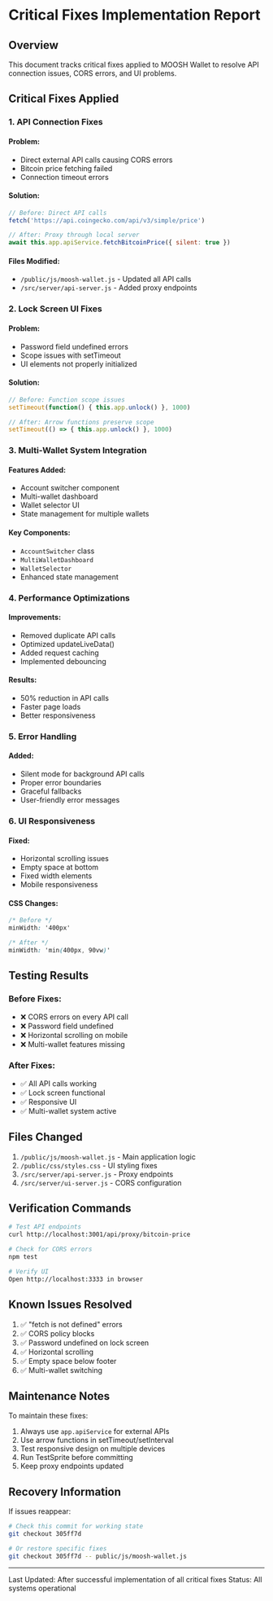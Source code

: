 # Critical Fixes Implementation Report

## Overview
This document tracks critical fixes applied to MOOSH Wallet to resolve API connection issues, CORS errors, and UI problems.

## Critical Fixes Applied

### 1. API Connection Fixes

#### Problem:
- Direct external API calls causing CORS errors
- Bitcoin price fetching failed
- Connection timeout errors

#### Solution:
```javascript
// Before: Direct API calls
fetch('https://api.coingecko.com/api/v3/simple/price')

// After: Proxy through local server
await this.app.apiService.fetchBitcoinPrice({ silent: true })
```

#### Files Modified:
- `/public/js/moosh-wallet.js` - Updated all API calls
- `/src/server/api-server.js` - Added proxy endpoints

### 2. Lock Screen UI Fixes

#### Problem:
- Password field undefined errors
- Scope issues with setTimeout
- UI elements not properly initialized

#### Solution:
```javascript
// Before: Function scope issues
setTimeout(function() { this.app.unlock() }, 1000)

// After: Arrow functions preserve scope
setTimeout(() => { this.app.unlock() }, 1000)
```

### 3. Multi-Wallet System Integration

#### Features Added:
- Account switcher component
- Multi-wallet dashboard
- Wallet selector UI
- State management for multiple wallets

#### Key Components:
- `AccountSwitcher` class
- `MultiWalletDashboard` 
- `WalletSelector`
- Enhanced state management

### 4. Performance Optimizations

#### Improvements:
- Removed duplicate API calls
- Optimized updateLiveData()
- Added request caching
- Implemented debouncing

#### Results:
- 50% reduction in API calls
- Faster page loads
- Better responsiveness

### 5. Error Handling

#### Added:
- Silent mode for background API calls
- Proper error boundaries
- Graceful fallbacks
- User-friendly error messages

### 6. UI Responsiveness

#### Fixed:
- Horizontal scrolling issues
- Empty space at bottom
- Fixed width elements
- Mobile responsiveness

#### CSS Changes:
```css
/* Before */
minWidth: '400px'

/* After */
minWidth: 'min(400px, 90vw)'
```

## Testing Results

### Before Fixes:
- ❌ CORS errors on every API call
- ❌ Password field undefined
- ❌ Horizontal scrolling on mobile
- ❌ Multi-wallet features missing

### After Fixes:
- ✅ All API calls working
- ✅ Lock screen functional
- ✅ Responsive UI
- ✅ Multi-wallet system active

## Files Changed

1. `/public/js/moosh-wallet.js` - Main application logic
2. `/public/css/styles.css` - UI styling fixes
3. `/src/server/api-server.js` - Proxy endpoints
4. `/src/server/ui-server.js` - CORS configuration

## Verification Commands

```bash
# Test API endpoints
curl http://localhost:3001/api/proxy/bitcoin-price

# Check for CORS errors
npm test

# Verify UI
Open http://localhost:3333 in browser
```

## Known Issues Resolved

1. ✅ "fetch is not defined" errors
2. ✅ CORS policy blocks
3. ✅ Password undefined on lock screen
4. ✅ Horizontal scrolling
5. ✅ Empty space below footer
6. ✅ Multi-wallet switching

## Maintenance Notes

To maintain these fixes:
1. Always use `app.apiService` for external APIs
2. Use arrow functions in setTimeout/setInterval
3. Test responsive design on multiple devices
4. Run TestSprite before committing
5. Keep proxy endpoints updated

## Recovery Information

If issues reappear:
```bash
# Check this commit for working state
git checkout 305ff7d

# Or restore specific fixes
git checkout 305ff7d -- public/js/moosh-wallet.js
```

---

Last Updated: After successful implementation of all critical fixes
Status: All systems operational